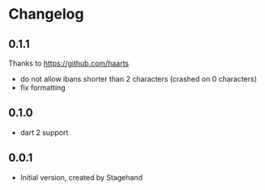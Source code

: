 # Changelog

## 0.1.1

Thanks to https://github.com/haarts
- do not allow ibans shorter than 2 characters (crashed on 0 characters)
- fix formatting

## 0.1.0

- dart 2 support

## 0.0.1

- Initial version, created by Stagehand
